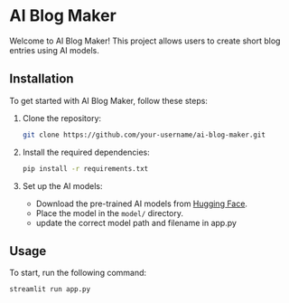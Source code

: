 # AI Blog Maker

Welcome to AI Blog Maker! This project allows users to create short blog entries using AI models.

## Installation

To get started with AI Blog Maker, follow these steps:

1. Clone the repository:
    ```bash
    git clone https://github.com/your-username/ai-blog-maker.git
    ```

2. Install the required dependencies:
    ```bash
    pip install -r requirements.txt
    ```

3. Set up the AI models:
    - Download the pre-trained AI models from [Hugging Face](https://huggingface.co).
    - Place the model in the `model/` directory.
    - update the correct model path and filename in app.py

## Usage

To start, run the following command:
```bash
streamlit run app.py
```
